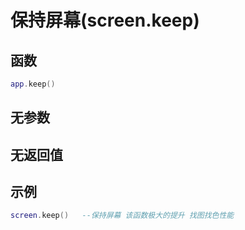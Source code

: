 # 保持屏幕(screen.keep)

## 函数

```lua
app.keep()
```

## 无参数

## 无返回值

## 示例

```lua
screen.keep()   --保持屏幕 该函数极大的提升 找图找色性能
```

